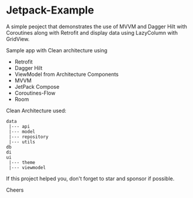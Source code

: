 # Jetpack-Example

A simple peoject that demonstrates the use of MVVM and Dagger Hilt with Coroutines along with Retrofit and display data using LazyColumn with GridView.

Sample app with Clean architecture using

* Retrofit
* Dagger Hilt
* ViewModel from Architecture Components
* MVVM
* JetPack Compose
* Coroutines-Flow
* Room


Clean Architecture used:
````
data
 |--- api
 |--- model
 |--- repository
 |--- utils
db
di
ui
 |--- theme
 |--- viewmodel
````

If this project helped you, don't forget to star and sponsor if possible.

Cheers
